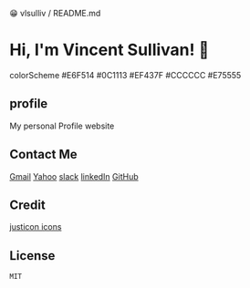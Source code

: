 😁 vlsulliv / README.md

# Hi, I'm Vincent Sullivan! 🙋

colorScheme
#E6F514
#0C1113
#EF437F
#CCCCCC
#E75555

## profile
My personal Profile website

## Contact Me
[Gmail](vlsullivanhou@gmail.com)
[Yahoo](vlsulliv@yahoo.com)
[slack](vince_)
[linkedIn](https://linkedin.com/vlsulliv/)
[GitHub](https://github.com/vlsulliv)

## Credit
[justicon icons](https://dribbble.com/Justicon)

## License
```
MIT
```
